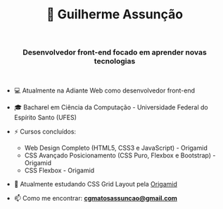 <h1 align="center">🤖 Guilherme Assunção</h1>
<br/>
<h3 align="center">Desenvolvedor front-end focado em aprender novas tecnologias</h3>

<br/>

- 💻 Atualmente na Adiante Web como desenvolvedor front-end

- 🎓 Bacharel em Ciência da Computação - Universidade Federal do Espírito Santo (UFES)

- ⚡ Cursos concluídos:

  - Web Design Completo (HTML5, CSS3 e JavaScript) - Origamid
  - CSS Avançado Posicionamento (CSS Puro, Flexbox e Bootstrap) - Origamid
  - CSS Flexbox - Origamid


- 🚀 Atualmente estudando CSS Grid Layout pela [Origamid](https://www.origamid.com)

- 📫 Como me encontrar: **cgmatosassuncao@gmail.com**

<br/>

